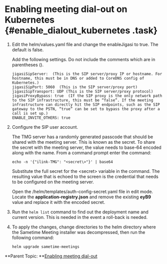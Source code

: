 # Enabling meeting dial-out on Kubernetes {#enable_dialout_kubernetes .task}

1.  Edit the helm/values.yaml file and change the enableJigasi to true. The default is false.

    Add the following settings. Do not include the comments which are in parentheses \(\).

    ``` {#codeblock_qpx_lvy_mvb}
    jigasiSipServer:  (This is the SIP server/proxy IP or hostname. For hostname, this must be in DNS or added to CoreDNS config of Kubernetes.)
    jigasiSipPort: 5060  (This is the SIP server/proxy port)
    jigasiSipTransport: UDP (This is the SIP server/proxy protocol)
    jigasiProxyBypass: true  (If the SIP proxy is the only network path to the SIP infrastructure, this must be “false”. If the meeting infrastructure can directly hit the SIP endpoints, such as the SIP gateway to the PSTN, “true” can be set to bypass the proxy after a call is set up.)
    ENABLE_INVITE_OTHERS: true
    ```

2.  Configure the SIP user account.

    The TMG server has a randomly generated passcode that should be shared with the meeting server. This is known as the secret. To share the secret with the meeting server, the value needs to base-64 encoded along with the name. From a command prompt enter the command:

    ``` {#codeblock_rpx_lvy_mvb}
    echo -n '{"ilink-TMG": "<secret\>"}' | base64
    ```

    Substitute the full secret for the <secret\> variable in the command. The resulting value that is echoed to the screen is the credential that needs to be configured on the meeting server.

    Open the /helm/templates/auth-config-secret.yaml file in edit mode. Locate the **application-registry.json** and remove the existing **eyB9** value and replace it with the encoded secret.

3.  Run the `helm list` command to find out the deployment name and current version. This is needed in the event a roll-back is needed.

4.  To apply the changes, change directories to the helm directory where the Sametime Meeting installer was decompressed, then run the following command:

    ``` {#codeblock_spx_lvy_mvb}
    helm upgrade sametime-meetings 
    ```


**Parent Topic:  **[Enabling meeting dial-out](enable_dial_out.md)

